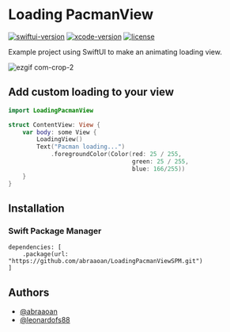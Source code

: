 # Loading PacmanView
[![swiftui-version](https://img.shields.io/badge/swiftui-4-brightgreen)](https://developer.apple.com/documentation/swiftui)
[![xcode-version](https://img.shields.io/badge/xcode-14.3.1-brightgreen)](https://developer.apple.com/xcode/)
[![license](https://img.shields.io/badge/license-mit-brightgreen.svg)](https://en.wikipedia.org/wiki/MIT_License)

Example project using SwiftUI to make an animating loading view.  

![ezgif com-crop-2](https://github.com/abraaoan/LoadingPacmanView/assets/1753630/cd2402f2-977d-41f9-83ae-6dcd143c7d76)

## Add custom loading to your view

```swift
import LoadingPacmanView

struct ContentView: View {
    var body: some View {
        LoadingView()
        Text("Pacman loading...")
            .foregroundColor(Color(red: 25 / 255,
                                   green: 25 / 255,
                                   blue: 166/255))
    }
}
```

## Installation

### Swift Package Manager
```
dependencies: [
    .package(url: "https://github.com/abraaoan/LoadingPacmanViewSPM.git")
]
```

## Authors

- [@abraaoan](https://www.github.com/abraaoan)
- [@leonardofs88](https://www.github.com/leonardofs88)
